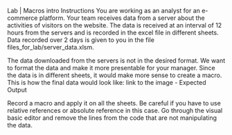 Lab | Macros intro
Instructions
You are working as an analyst for an e-commerce platform. Your team receives data from a server about the activities of visitors on the website. The data is received at an interval of 12 hours from the servers and is recorded in the excel file in different sheets. Data recorded over 2 days is given to you in the file files_for_lab/server_data.xlsm.

The data downloaded from the servers is not in the desired format. We want to format the data and make it more presentable for your manager. Since the data is in different sheets, it would make more sense to create a macro. This is how the final data would look like: link to the image - Expected Output

Record a macro and apply it on all the sheets. Be careful if you have to use relative references or absolute reference in this case.
Go through the visual basic editor and remove the lines from the code that are not manipulating the data.
